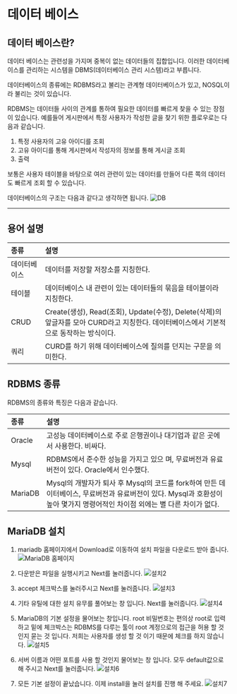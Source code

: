 # 데이터 베이스

## 데이터 베이스란?

데이터 베이스는 관련성을 가지며 중복이 없는 데이터들의 집합입니다. 이러한 데이터베이스를 관리하는 시스템을 DBMS(데이터베이스 관리 시스템)라고 부릅니다.

데이터베이스의 종류에는 RDBMS라고 불리는 관계형 데이터베이스가 있고, NOSQL이라 불리는 것이 있습니다.

RDBMS는 데이터들 사이의 관계를 통하여 필요한 데이터를 빠르게 찾을 수 있는 장점이 있습니다. 예를들어 게시판에서 특정 사용자가 작성한 글을 찾기 위한 플로우로는 다음과 같습니다.

1. 특정 사용자의 고유 아이디를 조회
2. 고유 아이디를 통해 게시판에서 작성자의 정보를 통해 게시글 조회
3. 출력

보통은 사용자 테이블을 바탕으로 여러 관련이 있는 데이터를 만들어 다른 쪽의 데이터도 빠르게 조회 할 수 있습니다.

데이터베이스의 구조는 다음과 같다고 생각하면 됩니다.
![DB](./Frame%209.png)

---

## 용어 설명

| 종류         | 설명                                                                                                                                   |
| :----------- | :------------------------------------------------------------------------------------------------------------------------------------- |
| 데이터베이스 | 데이터를 저장할 저장소를 지칭한다.                                                                                                     |
| 테이블       | 데이터베이스 내 관련이 있는 데이터들의 묶음을 테이블이라 지칭한다.                                                                     |
| CRUD         | Create(생성), Read(조회), Update(수정), Delete(삭제)의 앞글자를 모아 CURD라고 지칭한다. 데이터베이스에서 기본적으로 동작하는 방식이다. |
| 쿼리         | CURD를 하기 위해 데이터베이스에 질의를 던지는 구문을 의미한다.                                                                         |

## RDBMS 종류

RDBMS의 종류와 특징은 다음과 같습니다.

| 종류    | 설명                                                                                                                                                                       |
| :------ | :------------------------------------------------------------------------------------------------------------------------------------------------------------------------- |
| Oracle  | 고성능 데이터베이스로 주로 은행권이나 대기업과 같은 곳에서 사용한다. 비싸다.                                                                                               |
| Mysql   | RDBMS에서 준수한 성능을 가지고 있으 며, 무료버전과 유료버전이 있다. Oracle에서 인수했다.                                                                                   |
| MariaDB | Mysql의 개발자가 퇴사 후 Mysql의 코드를 fork하여 만든 데이터베이스, 무료버전과 유료버전이 있다. Mysql과 호환성이 높아 몇가지 명령어적인 차이점 외에는 별 다른 차이가 없다. |

## MariaDB 설치

1. mariadb 홈페이지에서 Download로 이동하여 설치 파일을 다운로드 받아 줍니다.
   ![MariaDB 홈페이지](./%EC%84%A4%EC%B9%981.png)

2. 다운받은 파일을 실행시키고 Next를 눌러줍니다.
   ![설치2](./%EC%84%A4%EC%B9%982.png)

3. accept 체크박스를 눌러주시고 Next를 눌러줍니다.
   ![설치3](./%EC%84%A4%EC%B9%983.png)

4. 기타 유틸에 대한 설치 유무를 풀어보는 창 입니다. Next를 눌러줍니다.
   ![설치4](./%EC%84%A4%EC%B9%984.png)

5. MariaDB의 기본 설정을 물어보는 창입니다. root 비밀번호는 편의상 root로 입력하고 밑에 체크박스는 RDBMS를 다루는 툴이 root 계정으로의 접근을 허용 할 것인지 묻는 것 입니다. 저희는 사용자를 생성 할 것 이기 때문에 체크를 하지 않습니다.
   ![설치5](./%EC%84%A4%EC%B9%985.png)

6. 서버 이름과 어떤 포트를 사용 할 것인지 물어보는 창 입니다. 모두 default값으로 해 주시고 Next를 눌러줍니다.
   ![설치6](./%EC%84%A4%EC%B9%986.png)

7. 모든 기본 설정이 끝났습니다. 이제 install을 눌러 설치를 진행 해 주세요.
   ![설치7](./%EC%84%A4%EC%B9%987.png)
